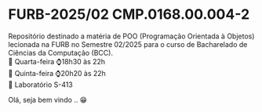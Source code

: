 # FURB-2025/02 CMP.0168.00.004-2
Repositório destinado a matéria de POO (Programação Orientada à Objetos) lecionada na FURB no Semestre 02/2025 para o curso de Bacharelado de Ciências da Computação (BCC).  
📆 Quarta-feira ⌚18h30 às 22h  
📆 Quinta-feira ⌚20h20 às 22h  
📍 Laboratório S-413

Olá, seja bem vindo .. 😁
